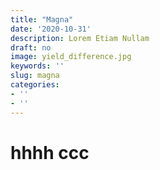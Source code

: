 ```yaml
---
title: "Magna"
date: '2020-10-31'
description: Lorem Etiam Nullam
draft: no
image: yield_difference.jpg
keywords: ''
slug: magna
categories:
- ''
- ''
---
```



# hhhh ccc